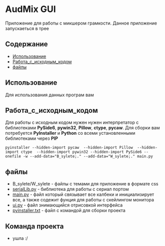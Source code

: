 # AudMix GUI
Приложение для работы с микшером грамкости. Данное приложение запускаеться в трее

## Содержание
- [Использование](#использование)
- [Работа_с_исходным_кодом](#Работа_с_исходным_кодом)
- [файлы](#файлы)

## Использование
Для использования данных програм вам 
## Работа_с_исходным_кодом
Для работы с исходным кодом нужен нужен интерпретатор с библиотеками **PySide6**, **pywin32**, **Pillow**, **ctype**, **pycaw**. 
Для сборки вам потребуется **PyInstaller** и **Python** со всеми установленными библиотеками через **PIP**

 `pyinstaller --hidden-import pycaw  --hidden-import Pillow  --hidden-import ctype  --hidden-import pywin32 --hidden-import PySide6 --onefile -w --add-data="B_sylete;." --add-data="W_sylete;." main.py`

## файлы
- B_sylete/W_sylete - файлы с темами для приложение в формате css 
- [serialLib.py](https://github.com/AOProton/test_stand_30_01_24/blob/main/serialLib.py) - библиотека для работы с сериал портом
- [main.py](https://github.com/AOProton/test_stand_30_01_24/blob/main/main.py) - файл который связывает все калбеки и инициализирует все, а также содежит фунция для работы с скейлингом монитора 
- [ui.py](https://github.com/AOProton/test_stand_30_01_24/blob/main/ui.py) - файл знимающийся отрисовкой интерфейса
- [pyinstaller.txt](https://github.com/AOProton/test_stand_30_01_24/blob/main/pyinstaller.txt) - файл с командой для сборки проекта
 
## Команда проекта
 - ушла :/